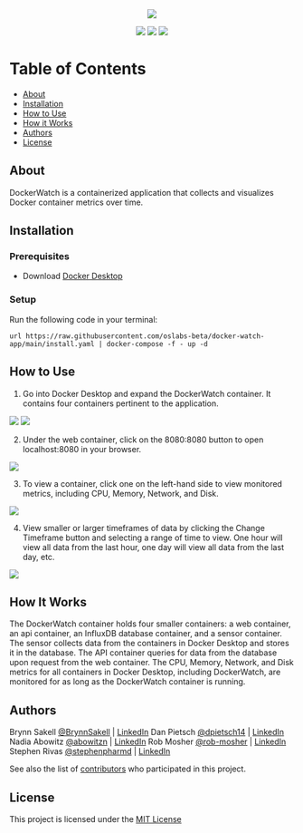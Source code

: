 <div align="center">
  <a target="_blank" href="http://docker.watch"><img align="center" src="https://i.imgur.com/byVZBN4.png"></a>
</div>

<p align="center">
  <img src ="https://img.shields.io/bower/l/bootstrap">
  <img src ="https://img.shields.io/github/repo-size/oslabs-beta/docker-watch-app">
  <img src ="https://img.shields.io/github/downloads/oslabs-beta/docker-watch-app/total">
</p>

# Table of Contents

- [About](#about) 
- [Installation](#installation) 
- [How to Use](#how-to-use) 
- [How it Works](#how-it-works) 
- [Authors](#authors)
- [License](#license)


## About

DockerWatch is a containerized application that collects and visualizes Docker container metrics over time.

## Installation 

### Prerequisites

- Download [Docker Desktop](https://www.docker.com/products/docker-desktop/)

### Setup

Run the following code in your terminal:

```
url https://raw.githubusercontent.com/oslabs-beta/docker-watch-app/main/install.yaml | docker-compose -f - up -d
```

## How to Use

1. Go into Docker Desktop and expand the DockerWatch container. It contains four containers pertinent to the application.
<img src ="https://i.imgur.com/6CtjGOy.png">
<img src ="https://i.imgur.com/zSzti8B.png">

2. Under the web container, click on the 8080:8080 button to open localhost:8080 in your browser.
<img src ="https://i.imgur.com/wG4MJ1N.png">

3. To view a container, click one on the left-hand side to view monitored metrics, including CPU, Memory, Network, and Disk.
<img src ="https://i.imgur.com/CJSiiIF.png">

4. View smaller or larger timeframes of data by clicking the Change Timeframe button and selecting a range of time to view. One hour will view all data from the last hour, one day will view all data from the last day, etc.
<img src ="https://i.imgur.com/ULbHZMM.png">

## How It Works

The DockerWatch container holds four smaller containers: a web container, an api container, an InfluxDB database container, and a sensor container. The sensor collects data from the containers in Docker Desktop and stores it in the database. The API container queries for data from the database upon request from the web container. The CPU, Memory, Network, and Disk metrics for all containers in Docker Desktop, including DockerWatch, are monitored for as long as the DockerWatch container is running.

## Authors

Brynn Sakell [@BrynnSakell](https://github.com/BrynnSakell) | [LinkedIn]("www.linkedin.com/in/brynnsakell")
Dan Pietsch [@dpietsch14](https://github.com/dpietsch14) | [LinkedIn]("https://www.linkedin.com/in/danielpietsch14/")
Nadia Abowitz [@abowitzn](https://github.com/abowitzn) | [LinkedIn]("https://www.linkedin.com/in/nadia-abowitz/")
Rob Mosher [@rob-mosher](https://github.com/rob-mosher) | [LinkedIn]("https://www.linkedin.com/in/rob-mosher-it/")
Stephen Rivas [@stephenpharmd](https://github.com/stephenpharmd) | [LinkedIn]("https://www.linkedin.com/in/stephenpharmd/")

See also the list of [contributors](https://github.com/your/project/contributors) who participated in this project.

## License

This project is licensed under the [MIT License](LICENSE.md) 

